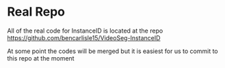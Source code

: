 # Real Repo

All of the real code for InstanceID is located at the repo https://github.com/bencarlisle15/VideoSeg-InstanceID

At some point the codes will be merged but it is easiest for us to commit to this repo at the moment
